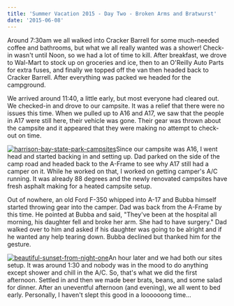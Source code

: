 ```yaml
---
title: 'Summer Vacation 2015 - Day Two - Broken Arms and Bratwurst'
date: '2015-06-08'
---
```


Around 7:30am we all walked into Cracker Barrell for some much-needed coffee and bathrooms, but what we all really wanted was a shower! Check-in wasn't until Noon, so we had a lot of time to kill. After breakfast, we drove to Wal-Mart to stock up on groceries and ice, then to an O'Reilly Auto Parts for extra fuses, and finally we topped off the van then headed back to Cracker Barrell. After everything was packed we headed for the campground.

We arrived around 11:40, a little early, but most everyone had cleared out. We checked-in and drove to our campsite. It was a relief that there were no issues this time. When we pulled up to A16 and A17, we saw that the people in A17 were still here, their vehicle was gone. Their gear was thrown about the campsite and it appeared that they were making no attempt to check-out on time.

[![harrison-bay-state-park-campsites](images/harrison-bay-state-park-campsites-300x225.jpg)](https://gregrickaby.com/wp-content/uploads/2015/06/harrison-bay-state-park-campsites.jpg)Since our campsite was A16, I went head and started backing in and setting up. Dad parked on the side of the camp road and headed back to the A-Frame to see why A17 still had a camper on it. While he worked on that, I worked on getting camper's A/C running. It was already 88 degrees and the newly renovated campsites have fresh asphalt making for a heated campsite setup.

Out of nowhere, an old Ford F-350 whipped into A-17 and Bubba himself started throwing gear into the camper. Dad was back from the A-Frame by this time. He pointed at Bubba and said, "They've been at the hospital all morning, his daughter fell and broke her arm. She had to have surgery." Dad walked over to him and asked if his daughter was going to be alright and if he wanted any help tearing down. Bubba declined but thanked him for the gesture.

[![beautiful-sunset-from-night-one](images/beautiful-sunset-from-night-one-300x225.jpg)](https://gregrickaby.com/wp-content/uploads/2015/06/beautiful-sunset-from-night-one.jpg)An hour later and we had both our sites setup. It was around 1:30 and nobody was in the mood to do anything except shower and chill in the A/C. So, that's what we did the first afternoon. Settled in and then we made beer brats, beans, and some salad for dinner. After an uneventful afternoon (and evening), we all went to bed early. Personally, I haven't slept this good in a loooooong time...
